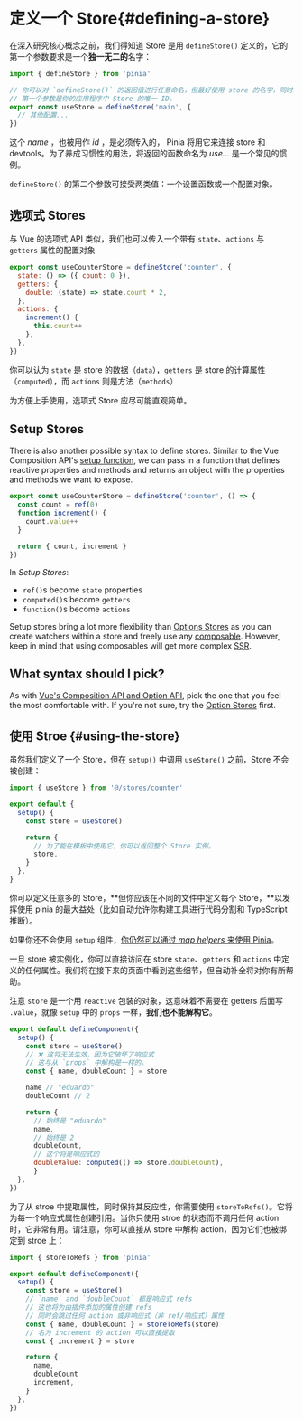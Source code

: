 # 定义一个 Store{#defining-a-store}

<VueSchoolLink
  href="https://vueschool.io/lessons/define-your-first-pinia-store"
  title="Learn how to define and use stores in Pinia"
/>

在深入研究核心概念之前，我们得知道 Store 是用 `defineStore()` 定义的，它的第一个参数要求是一个**独一无二的**名字：

```js
import { defineStore } from 'pinia'

// 你可以对 `defineStore()` 的返回值进行任意命名，但最好使用 store 的名字，同时以 `use` 开头且以 `Store` 结尾。（比如 `useUserStore`，`useCartStore`，`useProductStore`）
// 第一个参数是你的应用程序中 Store 的唯一 ID。
export const useStore = defineStore('main', {
  // 其他配置...
})
```

这个 _name_ ，也被用作 _id_ ，是必须传入的， Pinia 将用它来连接 store 和 devtools。为了养成习惯性的用法，将返回的函数命名为 _use..._ 是一个常见的惯例。

`defineStore()` 的第二个参数可接受两类值：一个设置函数或一个配置对象。

## 选项式 Stores

与 Vue 的选项式 API 类似，我们也可以传入一个带有 `state`、`actions` 与 `getters` 属性的配置对象

```js {2-10}
export const useCounterStore = defineStore('counter', {
  state: () => ({ count: 0 }),
  getters: {
    double: (state) => state.count * 2,
  },
  actions: {
    increment() {
      this.count++
    },
  },
})
```

你可以认为 `state` 是 store 的数据（`data`），`getters` 是 store 的计算属性（`computed`），而 `actions` 则是方法（`methods`）

为方便上手使用，选项式 Store 应尽可能直观简单。

## Setup Stores

There is also another possible syntax to define stores. Similar to the Vue Composition API's [setup function](https://vuejs.org/api/composition-api-setup.html), we can pass in a function that defines reactive properties and methods and returns an object with the properties and methods we want to expose.

```js
export const useCounterStore = defineStore('counter', () => {
  const count = ref(0)
  function increment() {
    count.value++
  }

  return { count, increment }
})
```

In _Setup Stores_:

- `ref()`s become `state` properties
- `computed()`s become `getters`
- `function()`s become `actions`

Setup stores bring a lot more flexibility than [Options Stores](#option-stores) as you can create watchers within a store and freely use any [composable](https://vuejs.org/guide/reusability/composables.html#composables). However, keep in mind that using composables will get more complex [SSR](../cookbook/composables.md).

## What syntax should I pick?

As with [Vue's Composition API and Option API](https://vuejs.org/guide/introduction.html#which-to-choose), pick the one that you feel the most comfortable with. If you're not sure, try the [Option Stores](#option-stores) first.
## 使用 Stroe {#using-the-store}

虽然我们定义了一个 Store，但在 `setup()` 中调用 `useStore()` 之前，Store 不会被创建：

```js
import { useStore } from '@/stores/counter'

export default {
  setup() {
    const store = useStore()

    return {
      // 为了能在模板中使用它，你可以返回整个 Store 实例。
      store,
    }
  },
}
```

你可以定义任意多的 Store，**但你应该在不同的文件中定义每个 Store，**以发挥使用 pinia 的最大益处（比如自动允许你构建工具进行代码分割和 TypeScript 推断）。

如果你还不会使用 `setup` 组件，[你仍然可以通过 _map helpers_ 来使用 Pinia](../cookbook/options-api.md)。

一旦 store 被实例化，你可以直接访问在 store `state`、`getters` 和 `actions` 中定义的任何属性。我们将在接下来的页面中看到这些细节，但自动补全将对你有所帮助。

注意 `store` 是一个用 `reactive` 包装的对象，这意味着不需要在 getters 后面写 `.value`，就像 `setup` 中的 `props` 一样，**我们也不能解构它**。

```js
export default defineComponent({
  setup() {
    const store = useStore()
    // ❌ 这将无法生效，因为它破坏了响应式
    // 这与从 `props` 中解构是一样的。
    const { name, doubleCount } = store

    name // "eduardo"
    doubleCount // 2

    return {
      // 始终是 "eduardo"
      name,
      // 始终是 2
      doubleCount,
      // 这个将是响应式的
      doubleValue: computed(() => store.doubleCount),
      }
  },
})
```

为了从 stroe 中提取属性，同时保持其反应性，你需要使用 `storeToRefs()`。它将为每一个响应式属性创建引用。当你只使用 stroe 的状态而不调用任何 action 时，它非常有用。请注意，你可以直接从 store 中解构 action，因为它们也被绑定到 stroe 上：

```js
import { storeToRefs } from 'pinia'

export default defineComponent({
  setup() {
    const store = useStore()
    // `name` and `doubleCount` 都是响应式 refs
    // 这也将为由插件添加的属性创建 refs
    // 同时会跳过任何 action 或非响应式（非 ref/响应式）属性
    const { name, doubleCount } = storeToRefs(store)
    // 名为 increment 的 action 可以直接提取
    const { increment } = store

    return {
      name,
      doubleCount
      increment,
    }
  },
})
```
